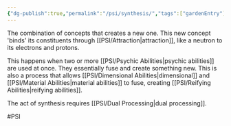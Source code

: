```yaml
---
{"dg-publish":true,"permalink":"/psi/synthesis/","tags":["gardenEntry"]}
---
```


The combination of concepts that creates a new one. This new concept 'binds' its constituents through [[PSI/Attraction\|attraction]], like a neutron to its electrons and protons. 

This happens when two or more [[PSI/Psychic Abilities\|psychic abilities]] are used at once. They essentially fuse and create something new. This is also a process that allows [[PSI/Dimensional Abilities\|dimensional]] and [[PSI/Material Abilities\|material abilities]] to fuse, creating [[PSI/Reifying Abilities\|reifying abilities]]. 

The act of synthesis requires [[PSI/Dual Processing\|dual processing]]. 

#PSI 
